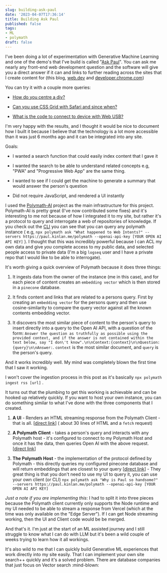 ```yaml
---
slug: building-ask-paul
date: '2023-04-07T17:36:14'
title: Building Ask Paul
published: false
tags:
- ML
- polymath
draft: false
---
```


I've been doing a lot of experimentation with Generative Machine Learning and one of the demo's that I've build is called "[Ask Paul](https://paul.kinlan.me/ask-paul)". You can ask me nearly any front-end web development question and the software will give you a direct answer if it can and links to further reading across the sites that I create content for (this blog, [web.dev](http://web.dev) and [developer.chrome.com](http://developer.chrome.com))

You can try it with a couple more queries:

*   [How do you centre a div?](https://paul.kinlan.me/ask-paul?query=how+do+you+centre+a+div%3F)
    
*   [Can you use CSS Grid with Safari and since when?](https://paul.kinlan.me/ask-paul?query=Can+you+use+CSS+Grid+with+Safari+on+iOS+%28and+since+when%29%3F)
    
*   [What is the code to connect to device with Web USB?](https://paul.kinlan.me/ask-paul?query=What+is+the+code+to+connect+to+a+device+with+Web+USB%3F)
    

I'm very happy with the results, and I thought it would be nice to document how I built it because I believe that the technology is a lot more accessible than it was just 6 months ago and it can be integrated into any site.

Goals:

*   I wanted a search function that could easily index content that I gave it
    
*   I wanted the search to be able to understand related concepts e.g, "PWA" and "Progressive Web App" are the same thing.
    
*   I wanted to see if I could get the machine to generate a summary that would answer the person's question
    
*   Did not require JavaScript, and rendered a UI instantly
    

I used the [Polymath-AI](https://github.com/polymath-ai/polymath-ai) project as the main infrastructure for this project. Polymath-AI is pretty great (I've now contributed some fixes) and it's interesting to me not because of how I integrated it to my site, but rather it's a protocol to query and interrogate a web of repositories of knowledge. If you check out the [CLI](https://www.npmjs.com/package/@polymath-ai/client) you can see that you can query any polymath instance ( e.g, `npx polymath ask "What happened to Web Intents?" --servers https://paul.kinlan.me/polymath --openai-api-key [YOUR OPEN AI API KEY]` ). I thought that this was incredibly powerful because I can ACL my own data and give _you_ complete access to my public data, and selected people access to private data (I'm a big `logseq` user and I have a private repo that I would like to be able to interrogate).

It's worth giving a quick overview of Polymath because it does three things:

1.  It ingests data from the owner of the instance (me in this case), and for each piece of content creates an `embedding vector` which is then stored in a `pinecone` database.
    
2.  It finds content and links that are related to a persons query. First by creating an `embedding vector` for the persons query and then use cosine-similarity to compare the query vector against all the known contents embedding vector.
    
3.  It discovers the most similar piece of content to the person's query to insert directly into a query to the Open AI API, with a question of the form: `Answer the question as truthfully as possible using the provided context, and if the answer is not contained within the text below, say "I don\'t know".\n\nContext:{context}\n\nQuestion: {query}\n\nAnswer:`. `context` is the most similar document, and `query` is the person's query.
    

And it works incredibly well. My mind was completely blown the first time that I saw it working.

I won't cover the ingestion process in this post as it's basically `npx polymath ingest rss [url]` .

It turns out that the plumbing to get this working is achievable and can be hooked up relatively quickly. If you want to host your own instance, you can do something similar to what I've done with the three components that I created.

1.  **A UI** - Renders an HTML streaming response from the Polymath Client - that is all. \[[direct link](https://github.com/PaulKinlan/paul.kinlan.me/blob/main/api/ask-paul.ts)\] ( about 30 lines of HTML and a `fetch` request)
    
2.  **A Polymath Client** - takes a person's query and interacts with any Polymath host - it's configured to connect to my Polymath Host and once it has the data, then queries Open AI with the above request. \[[direct link](https://github.com/PaulKinlan/paul.kinlan.me/blob/main/api/polymath.js)\]
    
3.  **The Polymath Host** - the implementation of the protocol defined by Polymath - this directly queries my configured pinecone database and will return embeddings that are closest to your query \[[direct link](https://github.com/PaulKinlan/paul.kinlan.me/blob/main/api/polymath/ask.ts)\] - They great thing is that you don't need to use my UI to query it, you can use your own client (or CLI) `npx polymath ask "Why is Paul so handsome?" --servers https://paul.kinlan.me/polymath --openai-api-key [YOUR OPEN AI API KEY]`
    

_Just a note if you are implementing this_: I had to split it into three pieces because the Polymath client currently only supports the Node runtime and my UI needed to be able to stream a response from Vercel (which at the time was only available on the "Edge Server"). If I can get Node streaming working, then the UI and Client code would be be merged.

And that's it. I'm just at the start of an ML assisted journey and I still struggle to know what I can do with LLM but it's been a wild couple of weeks trying to learn how it all workings.

It's also wild to me that I can quickly build Generative ML experiences that work directly into my site easily. That I can implement your own site search++ quickly and it's a solved problem. There are database companies that just focus on Vector search :mind-blown: